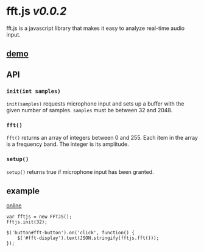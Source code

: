 # fft.js *v0.0.2*

fft.js is a javascript library that makes it easy to analyze real-time audio input.

## [demo](http://fftjs.monks.co/demo.html)

## API

### `init(int samples)`

`init(samples)` requests microphone input and sets up a buffer with the given number of samples. `samples` must be between 32 and 2048.

### `fft()`

`fft()` returns an array of integers between 0 and 255. Each item in the array is a frequency band. The integer is its amplitude.

### `setup()`

`setup()` returns true if microphone input has been granted.

## example

[online](http://fftjs.monks.co/simple.html)

    var fftjs = new FFTJS();
    fftjs.init(32);

    $('button#fft-button').on('click', function() {
        $('#fft-display').text(JSON.stringify(fftjs.fft()));
    });
